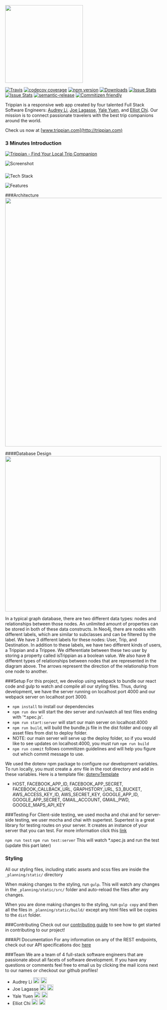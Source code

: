 <img src="https://s3-us-west-1.amazonaws.com/trippian/logo-white.png" width=250>


[![Travis](https://img.shields.io/travis/rust-lang/rust.svg?style=flat-square)](https://travis-ci.org/vidaaudrey/trippian)
[![codecov coverage](https://img.shields.io/codecov/c/github/vidaaudrey/trippian/develop.svg?style=flat-square)](https://codecov.io/github/vidaaudrey/trippian?branch=develop)
[![npm version](https://badge.fury.io/js/trippian.svg)](https://badge.fury.io/js/trippian)
[![Downloads](http://img.shields.io/npm/dm/trippian.svg?style=flat-square)](https://npmjs.org/package/trippian)
[![Issue Stats](http://issuestats.com/github/trippian/trippian/badge/pr)](http://issuestats.com/github/trippian/trippian)
[![Issue Stats](http://issuestats.com/github/trippian/trippian/badge/issue)](http://issuestats.com/github/trippian/trippian)
[![semantic-release](https://img.shields.io/badge/%20%20%F0%9F%93%A6%F0%9F%9A%80-semantic--release-e10079.svg?style=flat-square)](https://github.com/semantic-release/semantic-release)
[![Commitizen friendly](https://img.shields.io/badge/commitizen-friendly-brightgreen.svg?style=flat-square)](http://commitizen.github.io/cz-cli/)

Trippian is a responsive web app created by four talented Full Stack Software Engineers: [Audrey Li](https://github.com/vidaaudrey), [Joe Lagasse](https://github.com/jlag34), [Yale Yuen](https://github.com/ycube), and [Elliot Chi](https://github.com/elliotschi). Our mission is to connect passionate travelers with the best trip companions around the world. 

Check us now at [www.trippian.com](http://trippian.com)  
### 3 Minutes Introduction
[![Trippian - Find Your Local Trip Companion ](http://img.youtube.com/vi/PMXk_eTZx5g/0.jpg)](https://www.youtube.com/watch?v=PMXk_eTZx5g)

![Screenshot](https://raw.githubusercontent.com/vidaaudrey/trippian/master/_planning/info/trippian.com.png)

### 
![Tech Stack](https://raw.githubusercontent.com/vidaaudrey/trippian/ffed91766303658bddd15ba6aa554cc4f77534a2/_planning/info/trippian-tech-stack.png)

![Features](https://raw.githubusercontent.com/vidaaudrey/trippian/master/_planning/info/trippian-features.png)

###Architecture
<img src="https://s3-us-west-1.amazonaws.com/trippian/trippian-architecture.png" width="800">

####Database Design
<img src="https://s3-us-west-1.amazonaws.com/trippian/Trippian+Database+Schema.png" width="500">

In a typical graph database, there are two different data types: nodes and relationships between those nodes. An unlimited amount of properties can be stored in both of these data constructs. In Neo4j, there are nodes with different labels, which are similar to subclasses and can be filtered by the label. We have 3 different labels for these nodes: User, Trip, and Destination. In addition to these labels, we have two different kinds of users, a Trippian and a Trippee. We differentiate between these two user by storing a property called isTrippian as a boolean value. We also have 8 different types of relationships between nodes that are represented in the diagram above. The arrows represent the direction of the relationship from one node to another. 

###Setup
For this project, we develop using webpack to bundle our react code and gulp to watch and compile all our styling files. Thus, during development, we have the server running on localhost port 4000 and our webpack server on localhost port 3000.

- `npm install` to install our dependencies
- `npm run dev` will start the dev server and run/watch all test files ending with '*.spec.js'.
- `npm run start:server` will start our main server on localhost:4000
- `npm run build`, will build the bundle.js file in the dist folder and copy all asset files from dist to deploy folder. 
- NOTE: our main server will serve up the deploy folder, so if you would like to see updates on localhost:4000, you must run `npm run build`
- `npm run commit` follows commitizen guidelines and will help you figure out which commit message to use.

We used the dotenv npm package to configure our development variables. To run locally, you must create a .env file in the root directory and add in these variables. Here is a template file: [dotenvTemplate](https://github.com/trippian/trippian/blob/master/dotenvTemplate)

- HOST, FACEBOOK_APP_ID, FACEBOOK_APP_SECRET, FACEBOOK_CALLBACK_URL, GRAPHSTORY_URL, S3_BUCKET, AWS_ACCESS_KEY_ID, AWS_SECRET_KEY, GOOGLE_APP_ID, GOOGLE_APP_SECRET, GMAIL_ACCOUNT, GMAIL_PWD, GOOGLE_MAPS_API_KEY

###Testing
For Client-side testing, we used mocha and chai and for server-side testing, we user mocha and chai with supertest. Supertest is a great library for testing routes on your server. It creates an instance of your server that you can test. For more information click this [link](https://github.com/visionmedia/supertest)

`npm run test`
`npm run test:server`
This will watch *.spec.js and run the test (update this part later)

### Styling
All our styling files, including static assets and scss files are inside the `_planning/static/` directory

When making changes to the styling, run `gulp`. This will watch any changes in the `_planning/static/src/` folder and auto-reload the files after any changes.

When you are done making changes to the styling, run `gulp copy` and then all the files in `_planning/static/build/` except any html files will be copies to the `dist` folder.

###Contributing
Check out our [contributing guide](https://github.com/trippian/trippian/blob/master/CONTRIBUTING.md) to see how to get started in contributing to our project!

###API Documentation
For any information on any of the REST endpoints, check out our API specifications doc [here](https://github.com/trippian/trippian/wiki/APISpec)

###Team
We are a team of 4 full-stack software engineers that are passionate about all facets of software development. If you have any questions or comments feel free to email us by clicking the mail icons next to our names or checkout our github profiles!

- Audrey Li [<img src="http://cdn.flaticon.com/png/256/25231.png" width=20>](https://github.com/vidaaudrey) [<img src="https://cdn2.iconfinder.com/data/icons/freecns-cumulus/16/519948-008_Mail-128.png" width=20>](mailto:me@audreyli.me?Subject=trippian)
- Joe Lagasse [<img src="http://cdn.flaticon.com/png/256/25231.png" width=20>](https://github.com/jlag34) [<img src="https://cdn2.iconfinder.com/data/icons/freecns-cumulus/16/519948-008_Mail-128.png" width=20>](mailto:jlag2351@gmail.com?Subject=trippian)
- Yale Yuen [<img src="http://cdn.flaticon.com/png/256/25231.png" width=20>](https://github.com/ycube) [<img src="https://cdn2.iconfinder.com/data/icons/freecns-cumulus/16/519948-008_Mail-128.png" width=20>](mailto:yaleyyuen@gmail.com?Subject=trippian)
- Elliot Chi [<img src="http://cdn.flaticon.com/png/256/25231.png" width=20>](https://github.com/elliotschi) [<img src="https://cdn2.iconfinder.com/data/icons/freecns-cumulus/16/519948-008_Mail-128.png" width=20>](mailto:elliotschi@gmail.com?Subject=trippian)
